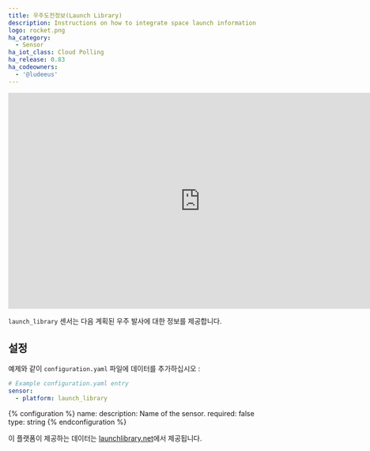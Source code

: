 ```yaml
---
title: 우주도전정보(Launch Library)
description: Instructions on how to integrate space launch information within Home Assistant.
logo: rocket.png
ha_category:
  - Sensor
ha_iot_class: Cloud Polling
ha_release: 0.83
ha_codeowners:
  - '@ludeeus'
---
```


<div class='videoWrapper'>
<iframe width="776" height="437" src="https://www.youtube.com/embed/vMoOdgGJv4I" frameborder="0" allow="accelerometer; autoplay; encrypted-media; gyroscope; picture-in-picture" allowfullscreen></iframe>
</div>

`launch_library` 센서는 다음 계획된 우주 발사에 대한 정보를 제공합니다.

## 설정

예제와 같이 `configuration.yaml` 파일에 데이터를 추가하십시오 :

```yaml
# Example configuration.yaml entry
sensor:
  - platform: launch_library
```

{% configuration %}
name:
  description: Name of the sensor.
  required: false
  type: string
{% endconfiguration %}

이 플랫폼이 제공하는 데이터는 [launchlibrary.net][launchlibrary]에서 제공됩니다.

[launchlibrary]: https://launchlibrary.net/
